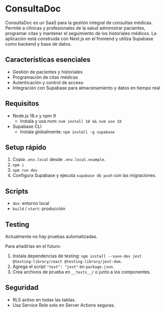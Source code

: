 # ConsultaDoc

ConsultaDoc es un SaaS para la gestión integral de consultas médicas. Permite a clínicas y profesionales de la salud administrar pacientes, programar citas y mantener el seguimiento de los historiales médicos. La aplicación está construida con Next.js en el frontend y utiliza Supabase como backend y base de datos.

## Características esenciales

- Gestión de pacientes y historiales
- Programación de citas médicas
- Autenticación y control de acceso
- Integración con Supabase para almacenamiento y datos en tiempo real

## Requisitos

- Node.js 18.x y npm 9
  - Instala y usa nvm: `nvm install 18 && nvm use 18`
- Supabase CLI
  - Instala globalmente: `npm install -g supabase`

## Setup rápido

1. Copia `.env.local` desde `.env.local.example`.
2. `npm i`
3. `npm run dev`
4. Configura Supabase y ejecuta `supabase db push` con las migraciones.

## Scripts

- `dev`: entorno local
- `build` / `start`: producción

## Testing

Actualmente no hay pruebas automatizadas.

Para añadirlas en el futuro:

1. Instala dependencias de testing: `npm install --save-dev jest @testing-library/react @testing-library/jest-dom`.
2. Agrega el script `"test": "jest"` en `package.json`.
3. Crea archivos de prueba en `__tests__/` o junto a los componentes.

## Seguridad

- RLS activo en todas las tablas.
- Usa Service Role solo en Server Actions seguras.
